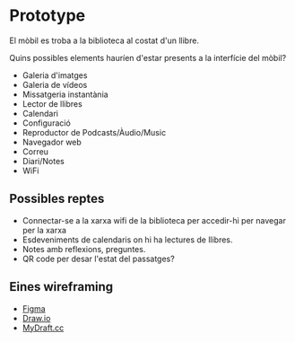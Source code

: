 # Prototype

El mòbil es troba a la biblioteca al costat d'un llibre.

Quins possibles elements hauríen d'estar presents a la interfície del mòbil?

* Galeria d'imatges
* Galeria de vídeos
* Missatgeria instantània
* Lector de llibres
* Calendari
* Configuració
* Reproductor de Podcasts/Àudio/Music
* Navegador web
* Correu
* Diari/Notes
* WiFi


## Possibles reptes

* Connectar-se a la xarxa wifi de la biblioteca per accedir-hi per navegar per la xarxa
* Esdeveniments de calendaris on hi ha lectures de llibres.
* Notes amb reflexions, preguntes.
* QR code per desar l'estat del passatges?

## Eines wireframing

* [Figma](figma.com)
* [Draw.io](https://www.draw.io/)
* [MyDraft.cc](https://mydraft.cc/)




